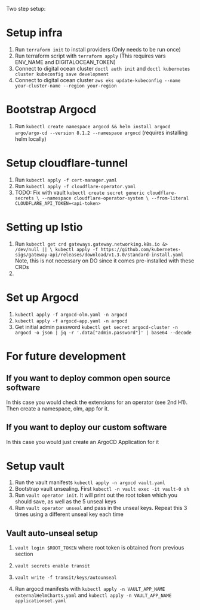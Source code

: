 Two step setup:

# Setup infra
1. Run `terraform init` to install providers (Only needs to be run once)
2. Run terraform script with `terraform apply` (This requires vars ENV_NAME and DIGITALOCEAN_TOKEN)
3. Connect to digital ocean cluster `doctl auth init` and `doctl kubernetes cluster kubeconfig save development`
3. Connect to digital ocean cluster `aws eks update-kubeconfig --name your-cluster-name --region your-region`

# Bootstrap Argocd
1. Run `kubectl create namespace argocd && helm install argocd argo/argo-cd --version 8.1.2 --namespace argocd` (requires installing helm locally)

# Setup cloudflare-tunnel
1. Run `kubectl apply -f cert-manager.yaml`
2. Run `kubectl apply -f cloudflare-operator.yaml`
2. TODO: Fix with vault `kubectl create secret generic cloudflare-secrets \
  --namespace cloudflare-operator-system \
  --from-literal CLOUDFLARE_API_TOKEN=<api-token> `


# Setting up Istio
1. Run `kubectl get crd gateways.gateway.networking.k8s.io &> /dev/null || \
  kubectl apply -f https://github.com/kubernetes-sigs/gateway-api/releases/download/v1.3.0/standard-install.yaml` 
Note, this is not necessary on DO since it comes pre-installed with these CRDs
2. 

# Set up Argocd
1. `kubectl apply -f argocd-olm.yaml -n argocd`
2. `kubectl apply -f argocd-app.yaml -n argocd`
3. Get initial admin password `kubectl get secret argocd-cluster -n argocd -o json | jq -r '.data["admin.password"]' | base64 --decode`



# For future development
## If you want to deploy common open source software
In this case you would check the extensions for an operator (see 2nd H1). Then create a namespace, olm, app
for it. 

## If you want to deploy our custom software
In this case you would just create an ArgoCD Application for it

# Setup vault
1. Run the vault manifests `kubectl apply -n argocd vault.yaml`
2. Bootstrap vault unsealing. First `kubectl -n vault exec -it vault-0 sh`
3. Run `vault operator init`. It will print out the root token which you should save, as well as the 5 unseal keys
4. Run `vault operator unseal` and pass in the unseal keys. Repeat this 3 times using a different unseal key each time

## Vault auto-unseal setup
1. `vault login $ROOT_TOKEN` where root token is obtained from previous section
2. `vault secrets enable transit`
3. `vault write -f transit/keys/autounseal`

4. Run argocd manifests with `kubectl apply -n VAULT_APP_NAME externalHelmCharts.yaml` and `kubectl apply -n VAULT_APP_NAME applicationset.yaml`

